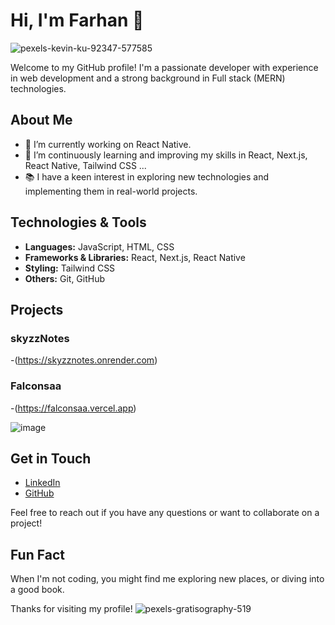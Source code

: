 # Hi, I'm Farhan 👋

![pexels-kevin-ku-92347-577585](https://github.com/Al-Farhan/al-farhan/assets/95585017/97d1a529-03dd-4da7-8303-46e6976f5ad3)

Welcome to my GitHub profile! I'm a passionate developer with experience in web development and a strong background in Full stack (MERN) technologies.

## About Me

- 🔭 I’m currently working on React Native.
- 🌱 I’m continuously learning and improving my skills in React, Next.js, React Native, Tailwind CSS ...
- 📚 I have a keen interest in exploring new technologies and implementing them in real-world projects.

## Technologies & Tools

- **Languages:** JavaScript, HTML, CSS
- **Frameworks & Libraries:** React, Next.js, React Native
- **Styling:** Tailwind CSS
- **Others:** Git, GitHub

## Projects

### skyzzNotes
-(https://skyzznotes.onrender.com)

### Falconsaa
-(https://falconsaa.vercel.app)

![image](https://github.com/Al-Farhan/al-farhan/assets/95585017/c04711d3-ae0b-471b-bb8e-a98e78663a78)

## Get in Touch

- [LinkedIn](https://linkedin.com/in/al-farhan)
- [GitHub](https://github.com/al-farhan)

Feel free to reach out if you have any questions or want to collaborate on a project!

## Fun Fact

When I'm not coding, you might find me exploring new places, or diving into a good book.

Thanks for visiting my profile!
![pexels-gratisography-519](https://github.com/Al-Farhan/al-farhan/assets/95585017/ad49eee1-e616-486f-8797-273decb45759)
